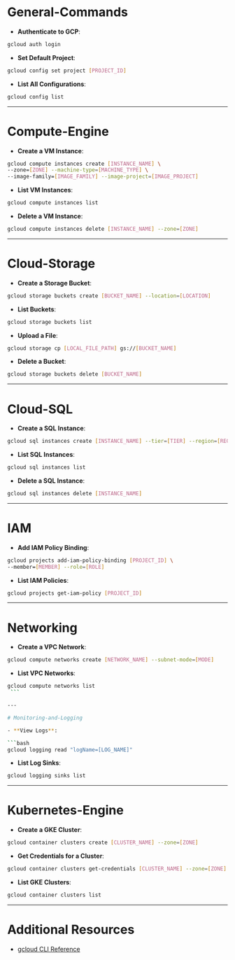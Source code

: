 # General-Commands

- **Authenticate to GCP**:

```bash
gcloud auth login
```

- **Set Default Project**:

```bash
gcloud config set project [PROJECT_ID]
```

- **List All Configurations**:

```bash
gcloud config list
```

---
# Compute-Engine

- **Create a VM Instance**:

```bash
gcloud compute instances create [INSTANCE_NAME] \
--zone=[ZONE] --machine-type=[MACHINE_TYPE] \
--image-family=[IMAGE_FAMILY] --image-project=[IMAGE_PROJECT]
```

- **List VM Instances**:

```bash
gcloud compute instances list
```

- **Delete a VM Instance**:

```bash
gcloud compute instances delete [INSTANCE_NAME] --zone=[ZONE]
```

---
# Cloud-Storage

- **Create a Storage Bucket**:

```bash
gcloud storage buckets create [BUCKET_NAME] --location=[LOCATION]
```

- **List Buckets**:

```bash
gcloud storage buckets list
```

- **Upload a File**:

```bash
gcloud storage cp [LOCAL_FILE_PATH] gs://[BUCKET_NAME]
```

- **Delete a Bucket**:

```bash
gcloud storage buckets delete [BUCKET_NAME]
```

---
# Cloud-SQL

- **Create a SQL Instance**:

```bash
gcloud sql instances create [INSTANCE_NAME] --tier=[TIER] --region=[REGION]
```

- **List SQL Instances**:

```bash
gcloud sql instances list
```

- **Delete a SQL Instance**:

```bash
gcloud sql instances delete [INSTANCE_NAME]
```

---
# IAM

- **Add IAM Policy Binding**:

```bash
gcloud projects add-iam-policy-binding [PROJECT_ID] \
--member=[MEMBER] --role=[ROLE]
```

- **List IAM Policies**:

```bash
gcloud projects get-iam-policy [PROJECT_ID]
```

---
# Networking

- **Create a VPC Network**:

```bash
gcloud compute networks create [NETWORK_NAME] --subnet-mode=[MODE]
```

- **List VPC Networks**:

```bash
gcloud compute networks list
 ```

---

# Monitoring-and-Logging

- **View Logs**:

```bash
gcloud logging read "logName=[LOG_NAME]"
```

- **List Log Sinks**:

```bash
gcloud logging sinks list
```

---
# Kubernetes-Engine

- **Create a GKE Cluster**:

```bash
gcloud container clusters create [CLUSTER_NAME] --zone=[ZONE]
```

- **Get Credentials for a Cluster**:

```bash
gcloud container clusters get-credentials [CLUSTER_NAME] --zone=[ZONE]
```

- **List GKE Clusters**:

```bash
gcloud container clusters list
```

---
# Additional Resources

- [gcloud CLI Reference](https://cloud.google.com/sdk/gcloud/reference)